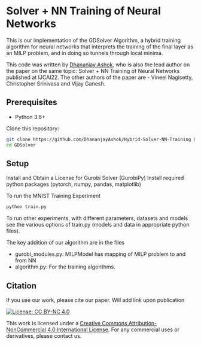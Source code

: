 # Solver + NN Training of Neural Networks

This is our implementation of the GDSolver Algorithm, a hybrid training algorithm for neural networks that interprets the training of the final layer as an MILP problem, and in doing so tunnels through local minima. 

This code was written by [Dhananjay Ashok](https://dhananjay-ashok.webnode.com/), who is also the lead author on the paper on the same topic: Solver + NN Training of Neural Networks published at IJCAI22. The other authors of the paper are - Vineel Nagisetty, Christopher Srinivasa and Vijay Ganesh.

## Prerequisites
* Python 3.6+

Clone this repository:
``` bash
git clone https://github.com/DhananjayAshok/Hybrid-Solver-NN-Training GDSolver
cd GDSolver
```
## Setup
Install and Obtain a License for Gurobi Solver (GurobiPy)
Install required python packages (pytorch, numpy, pandas, matplotlib)


To run the MNIST Training Experiment 
``` bash
python train.py
```

To run other experiments, with different parameters, datasets and models see the various options of train.py (models and data in appropriate python files). 

The key addition of our algorithm are in the files
- gurobi_modules.py: MILPModel has mapping of MILP problem to and from NN
- algorithm.py: For the training algorithms. 



## Citation
If you use our work, please cite our paper. Will add link upon publication

[![License: CC BY-NC 4.0](https://img.shields.io/badge/License-CC%20BY--NC%204.0-lightgrey.svg)](https://creativecommons.org/licenses/by-nc/4.0/)

This work is licensed under a [Creative Commons Attribution-NonCommercial 4.0 International License](http://creativecommons.org/licenses/by-nc/4.0/). For any commercial uses or derivatives, please contact us.
